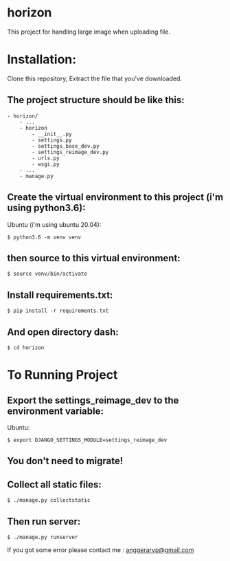 # horizon

This project for handling large image when uploading file.

# Installation:

Clone this repository, Extract the file that you've downloaded.


## The project structure should be like this:
```
- horizon/
    - ...
    - horizon
        - __init__.py
        - settings.py
        - settings_base_dev.py
        - settings_reimage_dev.py
        - urls.py
        - wsgi.py
    - ...
    - manage.py
```

## Create the virtual environment to this project (i'm using python3.6):

Ubuntu (i'm using ubuntu 20.04):
```
$ python3.6 -m venv venv
```
## then source to this virtual environment:
```
$ source venv/bin/activate
```
## Install requirements.txt:
```
$ pip install -r requirements.txt
```
## And open directory dash:
```
$ cd horizon
```

# To Running Project

## Export the settings_reimage_dev to the environment variable:

Ubuntu:
```
$ export DJANGO_SETTINGS_MODULE=settings_reimage_dev
```

## You don't need to migrate!


## Collect all static files:

```
$ ./manage.py collectstatic
```


## Then run server:

```
$ ./manage.py runserver
``` 

If you got some error please contact me : anggeraryp@gmail.com
